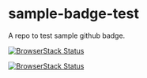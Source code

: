 # sample-badge-test

A repo to test sample github badge.

[![BrowserStack Status](https://automate.browserstack.com/badge.svg?badge_key=MWswZ2I0TDBWSW1WdmxZbE1VRkFxSWxiQzlTVW9UL2pDaDdDMmNZdktoaz0tLSs4VnI2aVdsdkNud0NMc1JRQVVuNkE9PQ==--afaac56a02faa017fa0d911e189751316cdb8031)](https://automate.browserstack.com/public-build/MWswZ2I0TDBWSW1WdmxZbE1VRkFxSWxiQzlTVW9UL2pDaDdDMmNZdktoaz0tLSs4VnI2aVdsdkNud0NMc1JRQVVuNkE9PQ==--afaac56a02faa017fa0d911e189751316cdb8031)

[![BrowserStack Status](https://automate-k8s-devcypress.bsstag.com/badge.svg?badge_key=ZTd5L1R4dnp1UTJWTzlvY3RSczZrdz09LS0zTFArMXVNTG40bjJYVnpqM1NwcG9BPT0=--ace64a18d5d4f655126a6f746f10472dabe5d0d6)](https://automate-k8s-devcypress.bsstag.com/public-build/ZTd5L1R4dnp1UTJWTzlvY3RSczZrdz09LS0zTFArMXVNTG40bjJYVnpqM1NwcG9BPT0=--ace64a18d5d4f655126a6f746f10472dabe5d0d6)
